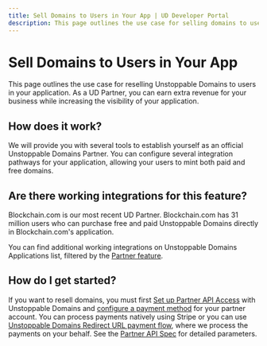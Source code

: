 ```yaml
---
title: Sell Domains to Users in Your App | UD Developer Portal
description: This page outlines the use case for selling domains to users in your application.
---
```


# Sell Domains to Users in Your App

This page outlines the use case for reselling Unstoppable Domains to users in your application. As a UD Partner, you can earn extra revenue for your business while increasing the visibility of your application.

## How does it work?

We will provide you with several tools to establish yourself as an official Unstoppable Domains Partner. You can configure several integration pathways for your application, allowing your users to mint both paid and free domains.

## Are there working integrations for this feature?

Blockchain.com is our most recent UD Partner. Blockchain.com has 31 million users who can purchase free and paid Unstoppable Domains directly in Blockchain.com's application.

You can find additional working integrations on Unstoppable Domains Applications list, filtered by the [Partner feature](https://unstoppabledomains.com/apps?filters=4).

## How do I get started?

If you want to resell domains, you must first [Set up Partner API Access](/partner/index.md) with Unstoppable Domains and [configure a payment method](/partner/integration-paths.md) for your partner account. You can process payments natively using Stripe or you can use [Unstoppable Domains Redirect URL payment flow](/partner/partner-integration-guides/redirect-url-payments.md), where we process the payments on your behalf. See the [Partner API Spec](/openapi/reference/) for detailed parameters.
